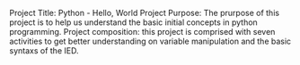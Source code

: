 Project Title: Python - Hello, World
Project Purpose: The prurpose of this project is to help us understand the basic initial concepts in python programming. 
Project composition: this project is comprised with seven activities to get better understanding on variable manipulation and the basic syntaxs of the IED.